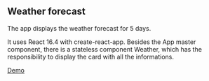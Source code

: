 ## Weather forecast

The app displays the weather forecast for 5 days.

It uses React 16.4 with create-react-app.
Besides the App master component, there is a stateless component Weather, which has the responsibility to display the card with all the informations.

[Demo](http://pom421.github.io/CodingChallenges/React/weather/build/)